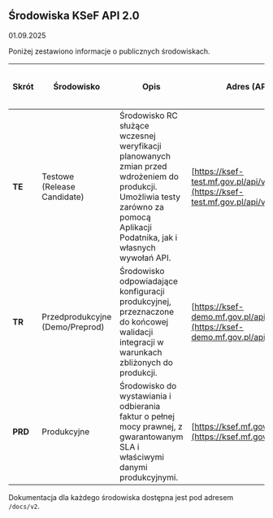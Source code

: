 ## Środowiska KSeF API 2.0 
01.09.2025

Poniżej zestawiono informacje o publicznych środowiskach.

| Skrót   | Środowisko                       | Opis                                                                                                                                   | Adres (API)                                                                                           | Termin udostępnienia      | Dopuszczalne formaty faktur do wysyłki |
|---------|----------------------------------|----------------------------------------------------------------------------------------------------------------------------------------|-------------------------------------------------------------------------------------------------------|---------------------------|---------------------|
| **TE**  | Testowe <br/> (Release Candidate)      | Środowisko RC służące wczesnej weryfikacji planowanych zmian przed wdrożeniem do produkcji. Umożliwia testy zarówno za pomocą Aplikacji Podatnika, jak i własnych wywołań API. | [https://ksef-test.mf.gov.pl/api/v2](https://ksef-test.mf.gov.pl/api/v2)                             | 30.09.2025                | FA(2), FA(3), FA_PEF (3), FA_KOR_PEF (3)   |
| **TR**  | Przedprodukcyjne (Demo/Preprod)  | Środowisko odpowiadające konfiguracji produkcyjnej, przeznaczone do końcowej walidacji integracji w warunkach zbliżonych do produkcji.     | [https://ksef-demo.mf.gov.pl/api/v2](https://ksef-demo.mf.gov.pl/api/v2)                             | 15.10.2025                | FA(3), FA_PEF (3), FA_KOR_PEF (3)          |
| **PRD** | Produkcyjne                      | Środowisko do wystawiania i odbierania faktur o pełnej mocy prawnej, z gwarantowanym SLA i właściwymi danymi produkcyjnymi.               | [https://ksef.mf.gov.pl/api/v2](https://ksef.mf.gov.pl/api/v2)                                       | 01.02.2026                | FA(3), FA_PEF (3), FA_KOR_PEF (3)          |

Dokumentacja dla każdego środowiska dostępna jest pod adresem `/docs/v2`.
